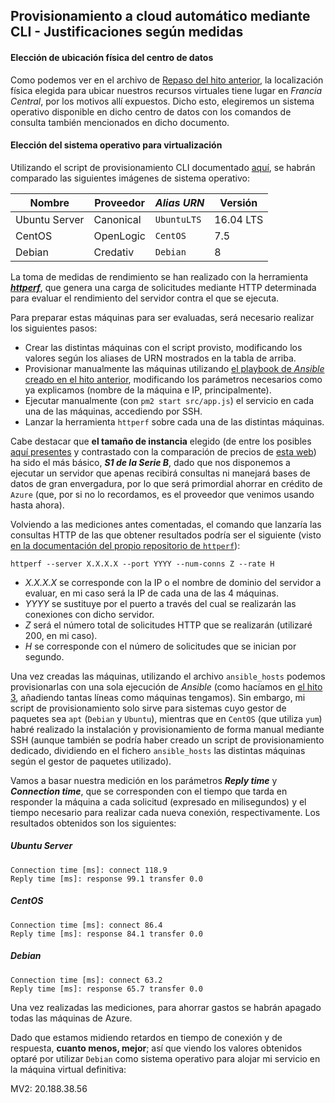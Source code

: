 ## Provisionamiento a cloud automático mediante CLI - Justificaciones según medidas

#### Elección de ubicación física del centro de datos

Como podemos ver en el archivo de [Repaso del hito anterior](./Repaso.md), la localización física elegida para ubicar nuestros recursos virtuales tiene lugar en *Francia Central*, por los motivos allí expuestos. Dicho esto, elegiremos un sistema operativo disponible en dicho centro de datos con los comandos de consulta también mencionados en dicho documento.

#### Elección del sistema operativo para virtualización

Utilizando el script de provisionamiento CLI documentado [aquí](./Acopio.md), se habrán comparado las siguientes imágenes de sistema operativo:

| Nombre        | Proveedor | *Alias URN* | Versión   |
|---------------|-----------|-------------|-----------|
| Ubuntu Server | Canonical | `UbuntuLTS` | 16.04 LTS |
| CentOS        | OpenLogic | `CentOS`    | 7.5       |
| Debian        | Credativ  | `Debian`    | 8         |

La toma de medidas de rendimiento se han realizado con la herramienta [***httperf***](https://github.com/httperf/httperf), que genera una carga de solicitudes mediante HTTP determinada para evaluar el rendimiento del servidor contra el que se ejecuta.

Para preparar estas máquinas para ser evaluadas, será necesario realizar los siguientes pasos:

- Crear las distintas máquinas con el script provisto, modificando los valores según los aliases de URN mostrados en la tabla de arriba.
- Provisionar manualmente las máquinas utilizando [el playbook de *Ansible* creado en el hito anterior](https://github.com/adrianmorente/devtionary/tree/master/provision/playbook.yml), modificando los parámetros necesarios como ya explicamos (nombre de la máquina e IP, principalmente).
- Ejecutar manualmente (con `pm2 start src/app.js`) el servicio en cada una de las máquinas, accediendo por SSH.
- Lanzar la herramienta `httperf` sobre cada una de las distintas máquinas.

Cabe destacar que **el tamaño de instancia** elegido (de entre los posibles [aquí presentes](https://azure.microsoft.com/es-es/pricing/details/virtual-machines/linux/) y contrastado con la comparación de precios de [esta web](https://azureprice.net/?region=francecentral)) ha sido el más básico, ***S1 de la Serie B***, dado que nos disponemos a ejecutar un servidor que apenas recibirá consultas ni manejará bases de datos de gran envergadura, por lo que será primordial ahorrar en crédito de `Azure` (que, por si no lo recordamos, es el proveedor que venimos usando hasta ahora).

Volviendo a las mediciones antes comentadas, el comando que lanzaría las consultas HTTP de las que obtener resultados podría ser el siguiente (visto [en la documentación del propio repositorio de `httperf`](https://github.com/httperf/httperf)):

```
httperf --server X.X.X.X --port YYYY --num-conns Z --rate H
```

- *X.X.X.X* se corresponde con la IP o el nombre de dominio del servidor a evaluar, en mi caso será la IP de cada una de las 4 máquinas.
- *YYYY* se sustituye por el puerto a través del cual se realizarán las conexiones con dicho servidor.
- *Z* será el número total de solicitudes HTTP que se realizarán (utilizaré 200, en mi caso).
- *H* se corresponde con el número de solicitudes que se inician por segundo.

Una vez creadas las máquinas, utilizando el archivo `ansible_hosts` podemos provisionarlas con una sola ejecución de *Ansible* (como hacíamos en [el hito 3](../Provisionamiento), añadiendo tantas líneas como máquinas tengamos). Sin embargo, mi script de provisionamiento solo sirve para sistemas cuyo gestor de paquetes sea `apt` (`Debian` y `Ubuntu`), mientras que en `CentOS` (que utiliza `yum`) habré realizado la instalación y provisionamiento de forma manual mediante SSH (aunque también se podría haber creado un script de provisionamiento dedicado, dividiendo en el fichero `ansible_hosts` las distintas máquinas según el gestor de paquetes utilizado).

Vamos a basar nuestra medición en los parámetros ***Reply time*** y ***Connection time***, que se corresponden con el tiempo que tarda en responder la máquina a cada solicitud (expresado en milisegundos) y el tiempo necesario para realizar cada nueva conexión, respectivamente. Los resultados obtenidos son los siguientes:

##### Ubuntu Server

```
Connection time [ms]: connect 118.9
Reply time [ms]: response 99.1 transfer 0.0
```

##### CentOS

```
Connection time [ms]: connect 86.4
Reply time [ms]: response 84.1 transfer 0.0
```

##### Debian

```
Connection time [ms]: connect 63.2
Reply time [ms]: response 65.7 transfer 0.0
```

Una vez realizadas las mediciones, para ahorrar gastos se habrán apagado todas las máquinas de Azure.

Dado que estamos midiendo retardos en tiempo de conexión y de respuesta, **cuanto menos, mejor**; así que viendo los valores obtenidos optaré por utilizar `Debian` como sistema operativo para alojar mi servicio en la máquina virtual definitiva:

MV2: 20.188.38.56
